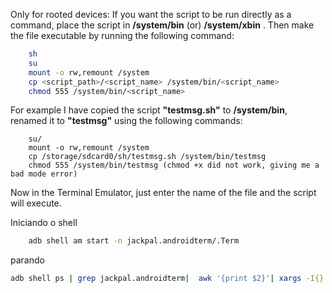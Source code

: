 

Only for rooted devices: If you want the script to be run directly as a
command, place the script in **/system/bin** (or) **/system/xbin** . Then make the
file executable by running the following command:

```sh
    sh
    su
    mount -o rw,remount /system
    cp <script_path>/<script_name> /system/bin/<script_name>
    chmod 555 /system/bin/<script_name>
```

For example I have copied the script **"testmsg.sh"** to **/system/bin**, renamed it
to **"testmsg"** using the following commands:

```
    su/
    mount -o rw,remount /system
    cp /storage/sdcard0/sh/testmsg.sh /system/bin/testmsg
    chmod 555 /system/bin/testmsg (chmod +x did not work, giving me a bad mode error)
```

Now in the Terminal Emulator, just enter the name of the file and the script
will execute.


Iniciando o shell

```sh
    adb shell am start -n jackpal.androidterm/.Term
```
parando
```sh
adb shell ps | grep jackpal.androidterm|  awk '{print $2}'| xargs -I{} adb shell "su -c 'kill -2 {}'"
```
